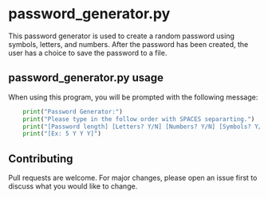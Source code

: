 # password_generator.py

This password generator is used to create a random password using symbols, letters, and numbers. After the password has been created, the user has a choice to save the password to a file.

## password_generator.py usage
When using this program, you will be prompted with the following message:
```python
    print("Password Generator:")
    print("Please type in the follow order with SPACES separarting.")
    print("[Password length] [Letters? Y/N] [Numbers? Y/N] [Symbols? Y/N]")
    print("[Ex: 5 Y Y Y]")
```

## Contributing
Pull requests are welcome. For major changes, please open an issue first to discuss what you would like to change.
